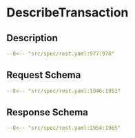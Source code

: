 # DescribeTransaction

## Description

```yaml
--8<-- "src/spec/rest.yaml:977:978"
```

## Request Schema

```yaml
--8<-- "src/spec/rest.yaml:1946:1953"
```
## Response Schema

```yaml
--8<-- "src/spec/rest.yaml:1954:1965"
```
